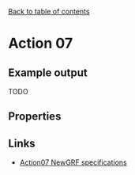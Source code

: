 [Back to table of contents](../index.md)

# Action 07

## Example output

TODO

## Properties

## Links
- [Action07 NewGRF specifications](https://newgrf-specs.tt-wiki.net/wiki/Action7)
